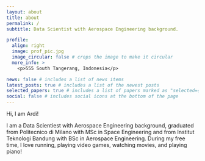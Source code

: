 ```yaml
---
layout: about
title: about
permalink: /
subtitle: Data Scientist with Aerospace Engineering background.

profile:
  align: right
  image: prof_pic.jpg
  image_circular: false # crops the image to make it circular
  more_info: >
    <p>555 South Tangerang, Indonesia</p>

news: false # includes a list of news items
latest_posts: true # includes a list of the newest posts
selected_papers: true # includes a list of papers marked as "selected={true}"
social: false # includes social icons at the bottom of the page
---
```


Hi, I am Ardi!

I am a Data Scientiest with Aerospace Engineering background, graduated from Politecnico di Milano with MSc in Space Engineering and from Institut Teknologi Bandung with BSc in Aerospace Engineering. During my free time, I love running, playing video games, watching movies, and playing piano! 
